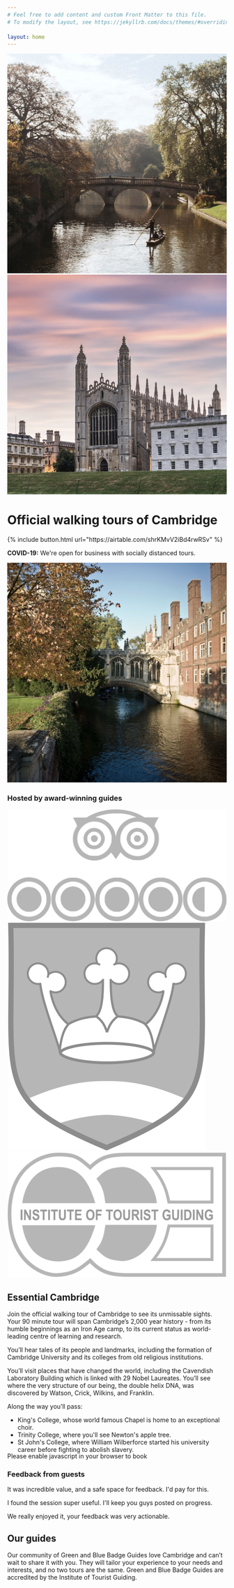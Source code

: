 ```yaml
---
# Feel free to add content and custom Front Matter to this file.
# To modify the layout, see https://jekyllrb.com/docs/themes/#overriding-theme-defaults

layout: home
---
```


<div id="atf">
	<div id="atf-wrapper">
		<img id="rc" class="profile-image" src="/assets/images/river-cam.jpg" alt="Visit Cambridge Official Walking Tours | River Cam" title="Visit Cambridge Official Walking Tours | River Cam">
		<img id="kcc" class="profile-image" src="/assets/images/kings-college-chapel.jpg" alt="Visit Cambridge Official Walking Tours | Kings College Chapel" title="Visit Cambridge Official Walking Tours | Kings College Chapel">
		<div id="atf-copy">
			<div id="key-messaging-container">
				<h1 class="key-messaging">Official walking tours of Cambridge</h1>
			</div>
			{% include button.html url="https://airtable.com/shrKMvV2iBd4rwRSv" %}
			<p class="description primary-color"><b>COVID-19:</b> We're open for business with socially distanced tours.</p>
		</div>
		<div id="atf-images">
			<img id="bridge-of-sighs" class="profile-image" src="/assets/images/bridge-of-sighs.jpg" alt="Visit Cambridge Official Walking Tours | Bridge of Sighs" title="Visit Cambridge Official Walking Tours | Bridge of Sighs">
		</div>
	</div>
</div>

<div id="experts-container">
	<div id="experts-header"><h3>Hosted by award-winning guides</h3></div>
	<img class="iotg" src="/assets/images/ta.svg" alt="Rated 4.5 stars on average on Tripadvisor" title="Rated 4.5 stars on average on Tripadvisor">
	<img class="vc-grey" src="/assets/images/vc-grey.svg" alt="Quality-assured by Visit Cambridge" title="Quality-assured by Visit Cambridge">
	<img class="iotg" src="/assets/images/iotg.svg" alt="Registered with the Institute of Tourist Guiding" title="Registered with the Institute of Tourist Guiding">
</div>

<div id="next-up-container">
	<div id="next-up-header"><h2>Essential Cambridge</h2></div>
	<div id="tour-container">
		<div id="tour-description">
			<p>Join the official walking tour of Cambridge to see its unmissable sights. Your 90 minute tour will span Cambridge’s 2,000 year history - from its humble beginnings as an Iron Age camp, to its current status as world-leading centre of learning and research.</p>
			<p>You’ll hear tales of its people and landmarks, including the formation of Cambridge University and its colleges from old religious institutions.</p>
			<p>You’ll visit places that have changed the world, including the Cavendish Laboratory Building which is linked with 29 Nobel Laureates. You’ll see where the very structure of our being, the double helix DNA, was discovered by Watson, Crick, Wilkins, and Franklin.</p>
			<p>Along the way you’ll pass:</p>
			<ul>
				<li> King's College, whose world famous Chapel is home to an exceptional choir.</li>
			    <li> Trinity College, where you'll see Newton's apple tree.</li>
			    <li> St John's College, where William Wilberforce started his university career before fighting to abolish slavery.</li>
			</ul>
		</div>
		<script type="text/javascript" src="https://widgets.bokun.io/assets/javascripts/apps/build/BokunWidgetsLoader.js?bookingChannelUUID=b2a94f77-29a2-4342-86ca-10ac40ad7626" async></script>
	    <div class="bokunWidget" data-src="https://widgets.bokun.io/online-sales/b2a94f77-29a2-4342-86ca-10ac40ad7626/experience-calendar/423944" style="width: 400px; margin-top: -16px;"></div>
	    <noscript>Please enable javascript in your browser to book</noscript>
	</div>
</div>

<div id="quote-container">
	<div id="quotes-header"><h3>Feedback from guests</h3></div>
	<div id="quote-1" class="quote">
		<p>It was incredible value, and a safe space for feedback. I'd pay for this.</p>
	</div>
	<div id="quote-2" class="quote">
		<p>I found the session super useful. I'll keep you guys posted on progress.</p>
	</div>
	<div id="quote-3" class="quote">
		<p>We really enjoyed it, your feedback was very actionable.</p>
	</div>
</div>

<div class="explainer-container">
	<h2>Our guides</h2>
	<p> Our community of Green and Blue Badge Guides love Cambridge and can’t wait to share it with you. They will tailor your experience to your needs and interests, and no two tours are the same. Green and Blue Badge Guides are accredited by the Institute of Tourist Guiding.</p>
</div>

<div style="width:100%; height: 120px;"></div>

<script>
	document.addEventListener('DOMContentLoaded', function() {
	    var footer = document.getElementById('sticky-footer');
	    var button = document.getElementById('primary-button');
	    var buttonOffset = button.getBoundingClientRect();
	    var triggerHeight = window.pageYOffset + buttonOffset.top + buttonOffset.height*.6;
		window.onscroll = function() {
		    if (window.pageYOffset > triggerHeight) {
		        footer.classList.add("show-footer");
		    } else {
		        footer.classList.remove("show-footer");
		    }
		}
	}, false);

</script>